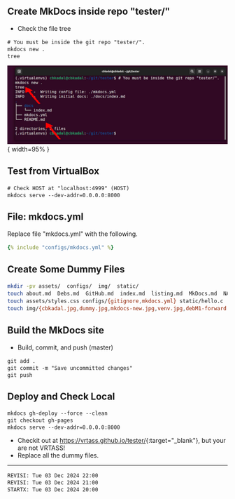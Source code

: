 ## Create MkDocs inside repo "tester/"

* Check the file tree

```
# You must be inside the git repo "tester/".
mkdocs new .
tree

```

![mkdocs new](img/mkdocs-new.jpg){ width=95% }

## Test from VirtualBox

```
# Check HOST at "localhost:4999" (HOST)
mkdocs serve --dev-addr=0.0.0.0:8000

```

## File: mkdocs.yml 

Replace file "mkdocs.yml" with the following.

```yaml
{% include "configs/mkdocs.yml" %}

```

## Create Some Dummy Files

```bash
mkdir -pv assets/  configs/  img/  static/
touch about.md  Debs.md  GitHub.md  index.md  listing.md  MkDocs.md  NAT_settings.md  Python.md
touch assets/styles.css configs/{gitignore,mkdocs.yml} static/hello.c
touch img/{cbkadal.jpg,dummy.jpg,mkdocs-new.jpg,venv.jpg,debM1-forward.jpg,favicon.ico,VBOX-NAT.jpg,vrtass.jpg}

```
 
## Build the MkDocs site
* Build, commit, and push (master)

```
git add .
git commit -m "Save uncommitted changes"
git push

```

## Deploy and Check Local

```
mkdocs gh-deploy --force --clean
git checkout gh-pages
mkdocs serve --dev-addr=0.0.0.0:8000

```

* Checkit out at <https://vrtass.github.io/tester/>{:target="_blank"}, but your are not VRTASS!
* Replace all the dummy files.

<hr>

```
REVISI: Tue 03 Dec 2024 22:00
REVISI: Tue 03 Dec 2024 21:00
STARTX: Tue 03 Dec 2024 20:00
```


